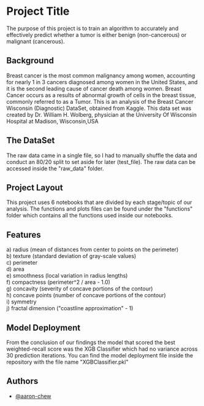
# Project Title

The purpose of this project is to train an algorithm to accurately and effectively predict whether a tumor is either benign (non-cancerous) or malignant (cancerous).

## Background
Breast cancer is the most common malignancy among women, accounting for nearly 1 in 3 cancers diagnosed among women in the United States, and it is the second leading cause of cancer death among women. Breast Cancer occurs as a results of abnormal growth of cells in the breast tissue, commonly referred to as a Tumor. This is an analysis of the Breast Cancer Wisconsin (Diagnostic) DataSet, obtained from Kaggle. This data set was created by Dr. William H. Wolberg, physician at the University Of Wisconsin Hospital at Madison, Wisconsin,USA

## The DataSet
The raw data came in a single file, so I had to manually shuffle the data and conduct an 80/20 split to set aside for later (test_file). The raw data can be accessed inside the "raw_data" folder.

## Project Layout
This project uses 6 notebooks that are divided by each stage/topic of our analysis. The functions and plots files can be found under the "functions" folder which contains all the functions used inside our notebooks.

## Features
a) radius (mean of distances from center to points on the perimeter)<br>
b) texture (standard deviation of gray-scale values)<br>
c) perimeter<br>
d) area<br>
e) smoothness (local variation in radius lengths)<br>
f) compactness (perimeter^2 / area - 1.0)<br>
g) concavity (severity of concave portions of the contour)<br>
h) concave points (number of concave portions of the contour)<br>
i) symmetry<br>
j) fractal dimension ("coastline approximation" - 1)<br>

## Model Deployment 
From the conclusion of our findings the model that scored the best weighted-recall score was the XGB Classifier which had no variance across 30 prediction iterations. You can find the model deployment file inside the repository with the file name "XGBClassifier.pkl"


## Authors

- [@aaron-chew](https://github.com/aaron-chew)


